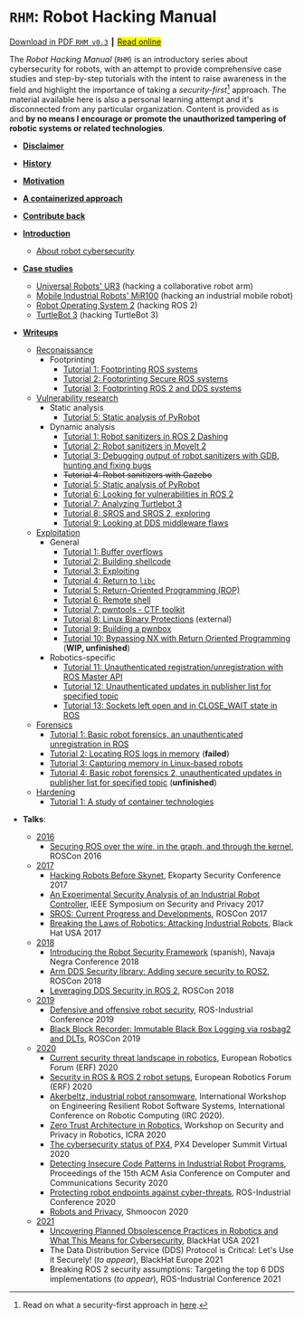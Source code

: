 # `RHM`: Robot Hacking Manual

[<ins>Download in PDF `RHM v0.3`<ins>](https://github.com/vmayoral/robot_hacking_manual/releases/download/0.3/RHM.pdf) ┃ <span style="background-color: #FFFF00">[Read online](https://rhm.cybersecurityrobotics.net/)</span>

The *Robot Hacking Manual* (`RHM`) is an introductory series about cybersecurity for robots, with an attempt to provide comprehensive case studies and step-by-step tutorials with the intent to raise awareness in the field and highlight the importance of taking a *security-first*[^0] approach. The material available here is also a personal learning attempt and it's disconnected from any particular organization. Content is provided as is and **by no means I encourage or promote the unauthorized tampering of robotic systems or related technologies**.

- [**Disclaimer**](DISCLAIMER.md)
- [**History**](MOTIVATION.md#history)
- [**Motivation**](MOTIVATION.md#motivation)
- [**A containerized approach**](MOTIVATION.md#a-containerized-approach)
- [**Contribute back**](CONTRIBUTE.md)
- [**Introduction**](0_introduction/README.md)
  - [About robot cybersecurity](0_introduction/README.md#about-robot-cybersecurity)
- <ins>**Case studies**</ins>
  - [Universal Robots' UR3](1_case_studies/0_cobot/) (hacking a collaborative robot arm)
  - [Mobile Industrial Robots' MiR100](1_case_studies/1_amr/) (hacking an industrial mobile robot)
  - [Robot Operating System 2](1_case_studies/2_ros2/) (hacking ROS 2)
  - [TurtleBot 3](1_case_studies/3_turtlebot3/) (hacking TurtleBot 3)
- [**Writeups**]()
  - <ins>Reconaissance</ins>
    - Footprinting
      - [Tutorial 1: Footprinting ROS systems](2_writeups/1_reconnaissance/robot_footprinting/tutorial1/)
      - [Tutorial 2: Footprinting Secure ROS systems](2_writeups/1_reconnaissance/robot_footprinting/tutorial2/)
      - [Tutorial 3: Footprinting ROS 2 and DDS systems](2_writeups/1_reconnaissance/robot_footprinting/tutorial3/)
  - <ins>Vulnerability research</ins>
    - Static analysis
      - [Tutorial 5: Static analysis of PyRobot](2_writeups/2_robot_vulnerabilities/tutorial5/)
    - Dynamic analysis
      - [Tutorial 1: Robot sanitizers in ROS 2 Dashing](2_writeups/2_robot_vulnerabilities/tutorial1/)
      - [Tutorial 2: Robot sanitizers in MoveIt 2](2_writeups/2_robot_vulnerabilities/tutorial2/)
      - [Tutorial 3: Debugging output of robot sanitizers with GDB, hunting and fixing bugs](2_writeups/2_robot_vulnerabilities/tutorial3/)
      - ~~Tutorial 4: Robot sanitizers with Gazebo~~
      - [Tutorial 5: Static analysis of PyRobot](2_writeups/2_robot_vulnerabilities/tutorial5/)
      - [Tutorial 6: Looking for vulnerabilities in ROS 2](2_writeups/2_robot_vulnerabilities/tutorial6/)
      - [Tutorial 7: Analyzing Turtlebot 3](2_writeups/2_robot_vulnerabilities/tutorial7/)
      - [Tutorial 8: SROS and SROS 2, exploring](2_writeups/2_robot_vulnerabilities/tutorial8/)
      - [Tutorial 9: Looking at DDS middleware flaws](2_writeups/2_robot_vulnerabilities/tutorial8/)
  - <ins>Exploitation</ins>
    - General
      - [Tutorial 1: Buffer overflows](2_writeups/3_robot_exploitation/tutorial1/)
      - [Tutorial 2: Building shellcode](2_writeups/3_robot_exploitation/tutorial2/)
      - [Tutorial 3: Exploiting](2_writeups/3_robot_exploitation/tutorial3/)
      - [Tutorial 4: Return to `libc`](2_writeups/3_robot_exploitation/tutorial4/)
      - [Tutorial 5: Return-Oriented Programming (ROP)](2_writeups/3_robot_exploitation/tutorial5/)
      - [Tutorial 6: Remote shell](2_writeups/3_robot_exploitation/tutorial6/)
      - [Tutorial 7: pwntools - CTF toolkit](2_writeups/3_robot_exploitation/tutorial7/)
      - [Tutorial 8: Linux Binary Protections](https://github.com/nnamon/linux-exploitation-course/blob/master/lessons/5_protections/lessonplan.md) (external)
      - [Tutorial 9: Building a pwnbox](2_writeups/3_robot_exploitation/tutorial9/)
      - [Tutorial 10: Bypassing NX with Return Oriented Programming](2_writeups/3_robot_exploitation/tutorial10/) (**WIP, unfinished**)
    - Robotics-specific
      - [Tutorial 11: Unauthenticated registration/unregistration with ROS Master API](2_writeups/3_robot_exploitation/tutorial11/)
      - [Tutorial 12: Unauthenticated updates in publisher list for specified topic](2_writeups/3_robot_exploitation/tutorial12)
      - [Tutorial 13: Sockets left open and in CLOSE_WAIT state in ROS](2_writeups/3_robot_exploitation/tutorial13)
  - <ins>Forensics</ins>
    - [Tutorial 1: Basic robot forensics, an unauthenticated unregistration in ROS](2_writeups/4_other/robot_forensics/tutorial1/)
    - [Tutorial 2: Locating ROS logs in memory](2_writeups/4_other/robot_forensics/tutorial2/) (**failed**)
    - [Tutorial 3: Capturing memory in Linux-based robots](2_writeups/4_other/robot_forensics/tutorial3/)
    - [Tutorial 4: Basic robot forensics 2, unauthenticated updates in publisher list for specified topic](2_writeups/4_other/robot_forensics/tutorial4/) (**unfinished**)
  - <ins>Hardening</ins>
    - [Tutorial 1: A study of container technologies](2_writeups/4_other/hardening/tutorial1/README.md)
- **Talks**:

  - <ins>2016</ins>
    - [Securing ROS over the wire, in the graph, and through the kernel](https://vimeo.com/187705073), ROSCon 2016
  - <ins>2017</ins>
    - [Hacking Robots Before Skynet](https://www.youtube.com/watch?v=LK43J-p1H3o), Ekoparty Security Conference 2017
    - [An Experimental Security Analysis of an Industrial Robot Controller](https://www.youtube.com/watch?v=tGcNefddfZM), IEEE Symposium on Security and Privacy 2017
    - [SROS: Current Progress and Developments](https://vimeo.com/236172830), ROSCon 2017
    - [Breaking the Laws of Robotics: Attacking Industrial Robots](https://www.youtube.com/watch?v=RKLUWnzIaP4), Black Hat USA 2017
  - <ins>2018</ins>
    - [Introducing the Robot Security Framework](https://www.youtube.com/watch?v=Gv4O2Xw8MUk&list=PLf4Fnww4KiFdjCAfs04ynv40xbpqFPibm&index=11) (spanish), Navaja Negra Conference 2018
    - [Arm DDS Security library: Adding secure security to ROS2](https://vimeo.com/292703899), ROSCon 2018
    - [Leveraging DDS Security in ROS 2](https://vimeo.com/292703074), ROSCon 2018
  - <ins>2019</ins>
    - [Defensive and offensive robot security](https://www.youtube.com/watch?v=aEQgga_MnO8&list=PLf4Fnww4KiFdjCAfs04ynv40xbpqFPibm&index=9), ROS-Industrial Conference 2019
    - [Black Block Recorder: Immutable Black Box Logging via rosbag2 and DLTs](https://vimeo.com/378682905), ROSCon 2019
  - <ins>2020</ins>
    - [Current security threat landscape in robotics](https://www.youtube.com/watch?v=5pWqROTERgU&list=PLf4Fnww4KiFdjCAfs04ynv40xbpqFPibm&index=10), European Robotics Forum (ERF) 2020
    - [Security in ROS & ROS 2 robot setups](https://www.youtube.com/watch?v=n7BvyUgKP-M&list=PLf4Fnww4KiFdjCAfs04ynv40xbpqFPibm&index=11), European Robotics Forum (ERF) 2020
    - [Akerbeltz, industrial robot ransomware](https://www.youtube.com/watch?v=5dYmpKH_3EM), International Workshop on Engineering Resilient Robot Software Systems, International Conference on Robotic Computing (IRC 2020).
    - [Zero Trust Architecture in Robotics](https://www.youtube.com/watch?v=jfPw8gH1i2I), Workshop on Security and Privacy in Robotics, ICRA 2020
    - [The cybersecurity status of PX4](https://www.youtube.com/watch?v=phHYfAqjOuQ&list=PLf4Fnww4KiFdjCAfs04ynv40xbpqFPibm&index=13), PX4 Developer Summit Virtual 2020
    - [Detecting Insecure Code Patterns in Industrial Robot Programs](https://dl.acm.org/doi/10.1145/3320269.3384735#sec-supp), Proceedings of the 15th ACM Asia Conference on Computer and Communications Security 2020
    - [Protecting robot endpoints against cyber-threats](https://www.youtube.com/watch?v=jo_L9Ra8UqU&list=PLf4Fnww4KiFdjCAfs04ynv40xbpqFPibm&index=14), ROS-Industrial Conference 2020
    - [Robots and Privacy](https://www.youtube.com/watch?v=Yu3lgESCB8M), Shmoocon 2020
  - <ins>2021</ins>
    - [Uncovering Planned Obsolescence Practices in Robotics and What This Means for Cybersecurity](https://www.youtube.com/watch?v=PnVq_ThrDVI&list=PLf4Fnww4KiFdjCAfs04ynv40xbpqFPibm&index=15), BlackHat USA 2021
    - The Data Distribution Service (DDS) Protocol is Critical: Let's Use it Securely! (*to appear*), BlackHat Europe 2021
    - Breaking ROS 2 security assumptions: Targeting the top 6 DDS implementations (*to appear*), ROS-Industrial Conference 2021



[^0]: Read on what a security-first approach in [here](https://www.darkreading.com/edge-articles/a-security-first-approach-to-devops).
